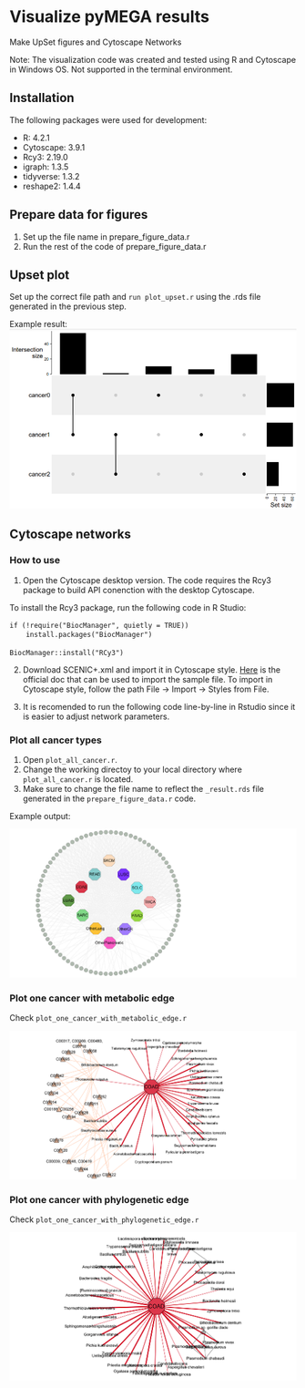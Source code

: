 # Visualize pyMEGA results

Make UpSet figures and Cytoscape Networks

Note: The visualization code was created and tested using R and Cytoscape in Windows OS. Not supported in the terminal environment.

## Installation

The following packages were used for development:

- R: 4.2.1
- Cytoscape: 3.9.1
- Rcy3: 2.19.0
- igraph: 1.3.5
- tidyverse: 1.3.2
- reshape2: 1.4.4

## Prepare data for figures

1. Set up the file name in prepare_figure_data.r
2. Run the rest of the code of prepare_figure_data.r

## Upset plot

Set up the correct file path and ```run plot_upset.r``` using the .rds file generated in the previous step.

Example result:
![](./img/example_upset_plot.png)

## Cytoscape networks

### How to use

1. Open the Cytoscape desktop version. The code requires the Rcy3 package to build API conenction with the desktop Cytoscape. 

To install the Rcy3 package, run the following code in R Studio:
```
if (!require("BiocManager", quietly = TRUE))
    install.packages("BiocManager")

BiocManager::install("RCy3")
```
2. Download SCENIC+.xml and import it in Cytoscape style. [Here](https://manual.cytoscape.org/en/stable/Styles.html#:~:text=You%20can%20import%20the%20sample,Import%20%E2%86%92%20Styles%20from%20File%E2%80%A6.) is the official doc that can be used to import the sample file. To import in Cytoscape style, follow the path File → Import → Styles from File.

3. It is recomended to run the following code line-by-line in Rstudio since it is easier to adjust network parameters.

### Plot all cancer types

1. Open ```plot_all_cancer.r```. 
2. Change the working directoy to your local directory where ```plot_all_cancer.r``` is located.
3. Make sure to change the file name to reflect the ```_result.rds``` file generated in the ```prepare_figure_data.r``` code.

Example output:

![](./img/example_all_cancer.png)

### Plot one cancer with metabolic edge

Check ```plot_one_cancer_with_metabolic_edge.r```

![](./img/example_metabolic_edge.png)

### Plot one cancer with phylogenetic edge

Check ```plot_one_cancer_with_phylogenetic_edge.r```

![](./img/example_phylogenetic_edge.png)